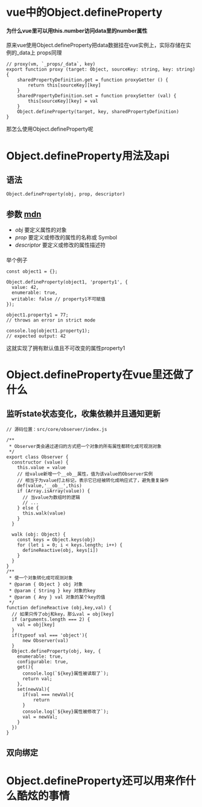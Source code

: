 # vue中的Object.defineProperty
#### 为什么vue里可以用this.number访问data里的number属性
原来vue使用Object.defineProperty把data数据挂在vue实例上，实际存储在实例的_data上
props同理


```
// proxy(vm, `_props/_data`, key)
export function proxy (target: Object, sourceKey: string, key: string) {
    sharedPropertyDefinition.get = function proxyGetter () {
        return this[sourceKey][key]
    }
    sharedPropertyDefinition.set = function proxySetter (val) {
        this[sourceKey][key] = val
    }
    Object.defineProperty(target, key, sharedPropertyDefinition)
}
```

那怎么使用Object.defineProperty呢

# Object.defineProperty用法及api

## 语法
```
Object.defineProperty(obj, prop, descriptor)
```
## 参数 [mdn](https://developer.mozilla.org/zh-CN/docs/Web/JavaScript/Reference/Global_Objects/Object/defineProperty)

- *obj* 要定义属性的对象
- *prop* 要定义或修改的属性的名称或 Symbol
- *descriptor* 要定义或修改的属性描述符

#### 
举个例子
```
const object1 = {};

Object.defineProperty(object1, 'property1', {
  value: 42,
  enumerable: true,
  writable: false // property1不可赋值
});

object1.property1 = 77;
// throws an error in strict mode

console.log(object1.property1);
// expected output: 42
```
这就实现了拥有默认值且不可改变的属性property1
# Object.defineProperty在vue里还做了什么
## 监听state状态变化，收集依赖并且通知更新

```
// 源码位置：src/core/observer/index.js

/**
 * Observer类会通过递归的方式把一个对象的所有属性都转化成可观测对象
 */
export class Observer {
  constructor (value) {
    this.value = value
    // 给value新增一个__ob__属性，值为该value的Observer实例
    // 相当于为value打上标记，表示它已经被转化成响应式了，避免重复操作
    def(value,'__ob__',this)
    if (Array.isArray(value)) {
      // 当value为数组时的逻辑
      // ...
    } else {
      this.walk(value)
    }
  }

  walk (obj: Object) {
    const keys = Object.keys(obj)
    for (let i = 0; i < keys.length; i++) {
      defineReactive(obj, keys[i])
    }
  }
}
/**
 * 使一个对象转化成可观测对象
 * @param { Object } obj 对象
 * @param { String } key 对象的key
 * @param { Any } val 对象的某个key的值
 */
function defineReactive (obj,key,val) {
  // 如果只传了obj和key，那么val = obj[key]
  if (arguments.length === 2) {
    val = obj[key]
  }
  if(typeof val === 'object'){
      new Observer(val)
  }
  Object.defineProperty(obj, key, {
    enumerable: true,
    configurable: true,
    get(){
      console.log(`${key}属性被读取了`);
      return val;
    },
    set(newVal){
      if(val === newVal){
          return
      }
      console.log(`${key}属性被修改了`);
      val = newVal;
    }
  })
}
```

## 双向绑定
# Object.defineProperty还可以用来作什么酷炫的事情